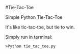 #Tie-Tac-Toe

Simple Python Tie-Tac-Toe

It's like tic-tac-toe, but tie to win.

Simply run in terminal:
```
>Python tie_tac_toe.py
```
